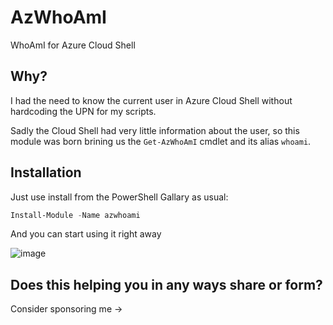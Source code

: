 # AzWhoAmI

WhoAmI for Azure Cloud Shell

## Why?

I had the need to know the current user in Azure Cloud Shell without hardcoding the UPN for my scripts.

Sadly the Cloud Shell had very little information about the user, so this module was born brining us the `Get-AzWhoAmI` cmdlet and its alias `whoami`.

## Installation

Just use install from the PowerShell Gallary as usual:

```PowerShell
Install-Module -Name azwhoami
```
And you can start using it right away

![image](https://github.com/sassdawe/AzWhoAmI/assets/10754765/f8499b37-fa67-4086-ace2-d70c366152a6)

## Does this helping you in any ways share or form?

Consider sponsoring me -> 
   
